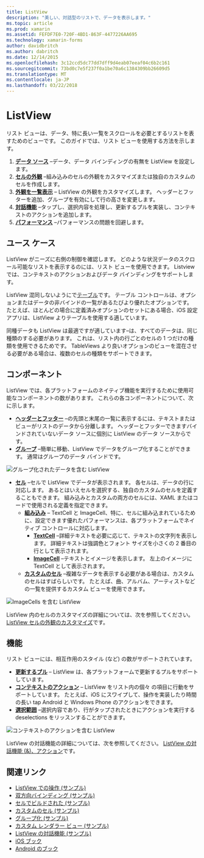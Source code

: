 ```yaml
---
title: ListView
description: "美しい、対話型のリストで、データを表示します。"
ms.topic: article
ms.prod: xamarin
ms.assetid: FEFDF7E0-720F-4BD1-863F-4477226AA695
ms.technology: xamarin-forms
author: davidbritch
ms.author: dabritch
ms.date: 12/14/2015
ms.openlocfilehash: 3c12ccd5dc77dd7dff9d4eab07eeaf04c6b2c161
ms.sourcegitcommit: 73bd0c7e5f237f0a1be70a6c1384309bb26609d5
ms.translationtype: MT
ms.contentlocale: ja-JP
ms.lasthandoff: 03/22/2018
---
```

# <a name="listview"></a>ListView

リスト ビューは、データ、特に長い一覧をスクロールを必要とするリストを表すためのビューです。 このガイドでは、リスト ビューを使用する方法を示します。

1. **[データ ソース](data-and-databinding.md)** &ndash;データ、データ バインディングの有無を ListView を設定します。
2. **[セルの外観](customizing-cell-appearance.md)** &ndash;組み込みのセルの外観をカスタマイズまたは独自のカスタムのセルを作成します。
3. **[外観を一覧表示](customizing-list-appearance.md)** &ndash; ListView の外観をカスタマイズします。 ヘッダーとフッターを追加、グループを有効にして行の高さを変更します。
4. **[対話機能](interactivity.md)** &ndash;タップし、選択内容を処理し、更新するプルを実装し、コンテキストのアクションを追加します。
5. **[パフォーマンス](performance.md)** &ndash;パフォーマンスの問題を回避します。

## <a name="use-cases"></a>ユース ケース
ListView がニーズに右側の制御を確認します。 どのような状況データのスクロール可能なリストを表示するのには、リスト ビューを使用できます。 Listview では、コンテキストのアクションおよびデータ バインディングをサポートします。

ListView 混同しないようにで[テーブル](~/xamarin-forms/user-interface/tableview.md)です。 テーブル コントロールは、オプションまたはデータの非バインドの一覧があるたびより優れたオプションです。 たとえば、ほとんどの場合に定義済みオプションのセットにある場合、iOS 設定アプリは、ListView よりテーブルを使用する適しています。

同種データも ListView は最適ですが適しています&ndash;は、すべてのデータは、同じ種類のする必要があります。 これは、リスト内の行ごとのセルの 1 つだけの種類を使用できるためです。 TableViews より良いオプションのビューを混在させる必要がある場合は、複数のセルの種類をサポートできます。


## <a name="components"></a>コンポーネント
ListView では、各プラットフォームのネイティブ機能を実行するために使用可能なコンポーネントの数があります。 これらの各コンポーネントについて、次に示します。

- **[ヘッダーとフッター](customizing-list-appearance.md#Headers_and_Footers)**  &ndash;の先頭と末尾の一覧に表示するには、テキストまたはビューがリストのデータから分離します。 ヘッダーとフッターできますバインドされていないデータ ソースに個別に ListView のデータ ソースからです。
- **[グループ](customizing-list-appearance.md#Grouping)** &ndash;簡単に移動、ListView でデータをグループ化することができます。 通常はグループのデータ バインドです。

![](images/grouping-depth.png "グループ化されたデータを含む ListView")

- **[セル](customizing-cell-appearance.md)** &ndash;セルで ListView でデータが表示されます。 各セルは、データの行に対応します。 あるとはいえセルを選択する、独自のカスタムのセルを定義することもできます。 組み込みとカスタムの両方のセルには、XAML またはコードで使用される定義を指定できます。
  - **[組み込み](customizing-cell-appearance.md#Built_in_Cells)** &ndash; TextCell と ImageCell、特に、セルに組み込まれているために、設定できます優れたパフォーマンスは、各プラットフォームでネイティブ コントロールに対応します。
    - **[TextCell](customizing-cell-appearance.md#TextCell)**  &ndash;詳細テキストを必要に応じて、テキストの文字列を表示します。 詳細テキストは強調色とフォント サイズを小さくの 2 番目の行として表示されます。
    - **[ImageCell](customizing-cell-appearance.md#ImageCell)**  &ndash;テキストとイメージを表示します。 左上のイメージに TextCell として表示されます。
  - **[カスタムのセル](customizing-cell-appearance.md#customcells)** &ndash;複雑なデータを表示する必要がある場合は、カスタムのセルはすばらしいです。 たとえば、曲、アルバム、アーティストなどの一覧を提供するカスタム ビューを使用できます。

![](images/image-cell-default.png "ImageCells を含む ListView")

ListView 内のセルのカスタマイズの詳細については、次を参照してください。 [ListView セルの外観のカスタマイズ](customizing-cell-appearance.md)です。

## <a name="functionality"></a>機能
リスト ビューには、相互作用のスタイル (など) の数がサポートされています。

- **[更新するプル](interactivity.md#Pull_to_Refresh)** &ndash; ListView は、各プラットフォームで更新するプルをサポートしています。
- **[コンテキストのアクション](interactivity.md#Context_Actions)** &ndash; ListView をリスト内の個々 の項目に行動をサポートしています。 たとえば、iOS にスワイプして、操作を実装したり時間の長い tap Android と Windows Phone のアクションをできます。
- **[選択範囲](interactivity.md#selectiontaps)** &ndash;選択内容であり、行がタップされたときにアクションを実行する deselections をリッスンすることができます。

![](images/context-default.png "コンテキストのアクションを含む ListView")

ListView の対話機能の詳細については、次を参照してください。 [ListView の対話機能 (&)、アクション](interactivity.md)です。


## <a name="related-links"></a>関連リンク

- [ListView での操作 (サンプル)](https://developer.xamarin.com/samples/WorkingWithListview)
- [双方向バインディング (サンプル)](https://developer.xamarin.com/samples/xamarin-forms/UserInterface/ListView/SwitchEntryTwoBinding)
- [セルでビルドされた (サンプル)](https://developer.xamarin.com/samples/xamarin-forms/UserInterface/ListView/BuiltInCells)
- [カスタムのセル (サンプル)](https://developer.xamarin.com/samples/xamarin-forms/UserInterface/ListView/CustomCells)
- [グループ化 (サンプル)](https://developer.xamarin.com/samples/xamarin-forms/UserInterface/ListView/Grouping)
- [カスタム レンダラー ビュー (サンプル)](https://developer.xamarin.com/samples/xamarin-forms/UserInterface/ListView/WorkingWithListviewNative)
- [ListView の対話機能 (サンプル)](https://developer.xamarin.com/samples/xamarin-forms/UserInterface/ListView/interactivity)
- [iOS ブック](https://developer.xamarin.com/workbooks/xamarin-forms/user-interface/listview/ListView1-ios.workbook)
- [Android のブック](https://developer.xamarin.com/workbooks/xamarin-forms/user-interface/listview/ListView1-android.workbook)
